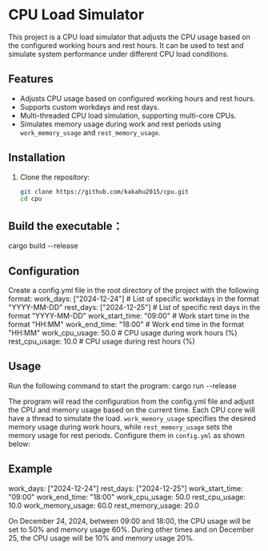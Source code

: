 # CPU Load Simulator

This project is a CPU load simulator that adjusts the CPU usage based on the configured working hours and rest hours. It can be used to test and simulate system performance under different CPU load conditions.

## Features

- Adjusts CPU usage based on configured working hours and rest hours.
- Supports custom workdays and rest days.
- Multi-threaded CPU load simulation, supporting multi-core CPUs.
- Simulates memory usage during work and rest periods using `work_memory_usage` and `rest_memory_usage`.

## Installation

1. Clone the repository:
   ```bash
   git clone https://github.com/kakahu2015/cpu.git
   cd cpu
   ```

## Build the executable：
   cargo build --release

## Configuration
Create a config.yml file in the root directory of the project with the following format:
work_days: ["2024-12-24"]         # List of specific workdays in the format "YYYY-MM-DD"
rest_days: ["2024-12-25"]         # List of specific rest days in the format "YYYY-MM-DD"
work_start_time: "09:00"          # Work start time in the format "HH:MM"
work_end_time: "18:00"            # Work end time in the format "HH:MM"
work_cpu_usage: 50.0              # CPU usage during work hours (%)
rest_cpu_usage: 10.0              # CPU usage during rest hours (%)

## Usage
Run the following command to start the program:
cargo run --release

The program will read the configuration from the config.yml file and adjust the CPU and memory usage based on the current time. Each CPU core will have a thread to simulate the load.
`work_memory_usage` specifies the desired memory usage during work hours, while `rest_memory_usage` sets the memory usage for rest periods. Configure them in `config.yml` as shown below:


## Example
work_days: ["2024-12-24"]
rest_days: ["2024-12-25"]
work_start_time: "09:00"
work_end_time: "18:00"
work_cpu_usage: 50.0
rest_cpu_usage: 10.0
work_memory_usage: 60.0
rest_memory_usage: 20.0

On December 24, 2024, between 09:00 and 18:00, the CPU usage will be set to 50% and memory usage 60%. During other times and on December 25, the CPU usage will be 10% and memory usage 20%.


